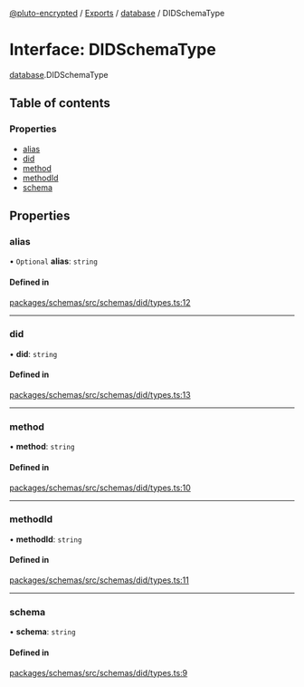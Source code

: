 [@pluto-encrypted](../README.md) / [Exports](../modules.md) / [database](../modules/database-1.md) / DIDSchemaType

# Interface: DIDSchemaType

[database](../modules/database-1.md).DIDSchemaType

## Table of contents

### Properties

- [alias](database-1.DIDSchemaType.md#alias)
- [did](database-1.DIDSchemaType.md#did)
- [method](database-1.DIDSchemaType.md#method)
- [methodId](database-1.DIDSchemaType.md#methodid)
- [schema](database-1.DIDSchemaType.md#schema)

## Properties

### alias

• `Optional` **alias**: `string`

#### Defined in

[packages/schemas/src/schemas/did/types.ts:12](https://github.com/atala-community-projects/pluto-encrypted/blob/a4b16d4/packages/schemas/src/schemas/did/types.ts#L12)

___

### did

• **did**: `string`

#### Defined in

[packages/schemas/src/schemas/did/types.ts:13](https://github.com/atala-community-projects/pluto-encrypted/blob/a4b16d4/packages/schemas/src/schemas/did/types.ts#L13)

___

### method

• **method**: `string`

#### Defined in

[packages/schemas/src/schemas/did/types.ts:10](https://github.com/atala-community-projects/pluto-encrypted/blob/a4b16d4/packages/schemas/src/schemas/did/types.ts#L10)

___

### methodId

• **methodId**: `string`

#### Defined in

[packages/schemas/src/schemas/did/types.ts:11](https://github.com/atala-community-projects/pluto-encrypted/blob/a4b16d4/packages/schemas/src/schemas/did/types.ts#L11)

___

### schema

• **schema**: `string`

#### Defined in

[packages/schemas/src/schemas/did/types.ts:9](https://github.com/atala-community-projects/pluto-encrypted/blob/a4b16d4/packages/schemas/src/schemas/did/types.ts#L9)
